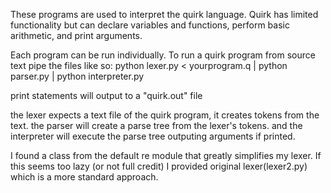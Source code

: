 These programs are used to interpret the quirk language. Quirk has limited functionality but can declare variables and
functions, perform basic arithmetic, and print arguments.

Each program can be run individually. To run a quirk program from source text pipe the files like so:
python lexer.py < yourprogram.q | python parser.py | python interpreter.py

print statements will output to a "quirk.out" file

the lexer expects a text file of the quirk program, it creates tokens from the text.
the parser will create a parse tree from the lexer's tokens.
and the interpreter will execute the parse tree outputing arguments if printed.

I found a class from the default re module that greatly simplifies my lexer. If this seems too lazy (or not full credit)
I provided original lexer(lexer2.py) which is a more standard approach.
